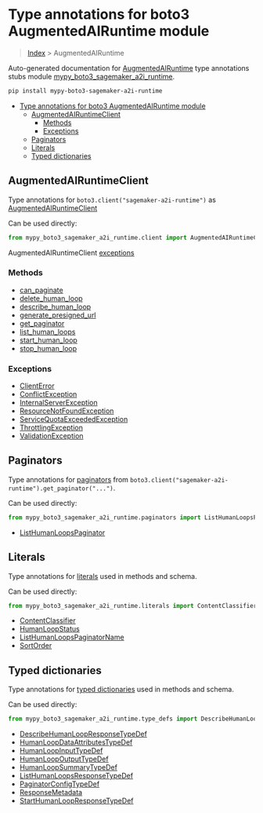# Type annotations for boto3 AugmentedAIRuntime module

> [Index](../README.md) > AugmentedAIRuntime

Auto-generated documentation for
[AugmentedAIRuntime](https://boto3.amazonaws.com/v1/documentation/api/latest/reference/services/sagemaker-a2i-runtime.html#AugmentedAIRuntime)
type annotations stubs module
[mypy_boto3_sagemaker_a2i_runtime](https://pypi.org/project/mypy-boto3-sagemaker-a2i-runtime/).

```bash
pip install mypy-boto3-sagemaker-a2i-runtime
```

- [Type annotations for boto3 AugmentedAIRuntime module](#type-annotations-for-boto3-augmentedairuntime-module)
  - [AugmentedAIRuntimeClient](#augmentedairuntimeclient)
    - [Methods](#methods)
    - [Exceptions](#exceptions)
  - [Paginators](#paginators)
  - [Literals](#literals)
  - [Typed dictionaries](#typed-dictionaries)

## AugmentedAIRuntimeClient

Type annotations for `boto3.client("sagemaker-a2i-runtime")` as
[AugmentedAIRuntimeClient](./client.md)

Can be used directly:

```python
from mypy_boto3_sagemaker_a2i_runtime.client import AugmentedAIRuntimeClient
```

AugmentedAIRuntimeClient [exceptions](./client.md#exceptions)

### Methods

- [can_paginate](./client.md#can-paginate)
- [delete_human_loop](./client.md#delete-human-loop)
- [describe_human_loop](./client.md#describe-human-loop)
- [generate_presigned_url](./client.md#generate-presigned-url)
- [get_paginator](./client.md#get-paginator)
- [list_human_loops](./client.md#list-human-loops)
- [start_human_loop](./client.md#start-human-loop)
- [stop_human_loop](./client.md#stop-human-loop)

### Exceptions

- [ClientError](./client.md#clienterror)
- [ConflictException](./client.md#conflictexception)
- [InternalServerException](./client.md#internalserverexception)
- [ResourceNotFoundException](./client.md#resourcenotfoundexception)
- [ServiceQuotaExceededException](./client.md#servicequotaexceededexception)
- [ThrottlingException](./client.md#throttlingexception)
- [ValidationException](./client.md#validationexception)

## Paginators

Type annotations for [paginators](./paginators.md) from
`boto3.client("sagemaker-a2i-runtime").get_paginator("...")`.

Can be used directly:

```python
from mypy_boto3_sagemaker_a2i_runtime.paginators import ListHumanLoopsPaginator, ...
```

- [ListHumanLoopsPaginator](./paginators.md#listhumanloopspaginator)

## Literals

Type annotations for [literals](./literals.md) used in methods and schema.

Can be used directly:

```python
from mypy_boto3_sagemaker_a2i_runtime.literals import ContentClassifier, ...
```

- [ContentClassifier](./literals.md#contentclassifier)
- [HumanLoopStatus](./literals.md#humanloopstatus)
- [ListHumanLoopsPaginatorName](./literals.md#listhumanloopspaginatorname)
- [SortOrder](./literals.md#sortorder)

## Typed dictionaries

Type annotations for [typed dictionaries](./type_defs.md) used in methods and
schema.

Can be used directly:

```python
from mypy_boto3_sagemaker_a2i_runtime.type_defs import DescribeHumanLoopResponseTypeDef, ...
```

- [DescribeHumanLoopResponseTypeDef](./type_defs.md#describehumanloopresponsetypedef)
- [HumanLoopDataAttributesTypeDef](./type_defs.md#humanloopdataattributestypedef)
- [HumanLoopInputTypeDef](./type_defs.md#humanloopinputtypedef)
- [HumanLoopOutputTypeDef](./type_defs.md#humanloopoutputtypedef)
- [HumanLoopSummaryTypeDef](./type_defs.md#humanloopsummarytypedef)
- [ListHumanLoopsResponseTypeDef](./type_defs.md#listhumanloopsresponsetypedef)
- [PaginatorConfigTypeDef](./type_defs.md#paginatorconfigtypedef)
- [ResponseMetadata](./type_defs.md#responsemetadata)
- [StartHumanLoopResponseTypeDef](./type_defs.md#starthumanloopresponsetypedef)
